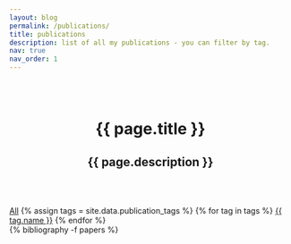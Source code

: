 ```yaml
---
layout: blog
permalink: /publications/
title: publications
description: list of all my publications - you can filter by tag.
nav: true
nav_order: 1
---
```


<div class="post">
  <div class="header-bar" style="padding: 2rem; text-align: center;">
    <h1>{{ page.title }}</h1>
    <h2>{{ page.description }}</h2>
  </div>
<br>
</div>

<div class="publication-tags">
  <a href="#" class="btn btn-sm z-depth-0 active" role="button" data-tag="all">All</a>
  {% assign tags = site.data.publication_tags %}
  {% for tag in tags %}
    <a href="#{{ tag.tag }}" class="btn btn-sm z-depth-0" role="button" data-tag="{{ tag.tag }}">{{ tag.name }}</a>
  {% endfor %}
</div>

<div class="publications">
{% bibliography -f papers %}
</div>
